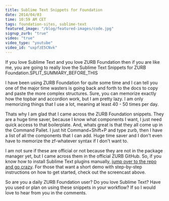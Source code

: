 ```yaml
---
title: Sublime Text Snippets for Foundation
date: 2014/04/03
time: 10:59 AM CET
tags: foundation-sites, sublime-text
featured_image: "/blog/featured-images/code.jpg"
signup_zurb: "true"
video: "true"
video_type: "youtube"
video_id: "uxpfzE5CNvk"
---
```


If you love Sublime Text and you love ZURB Foundation then if you are like me, you are going to really love the Sublime Text Snippets for ZURB Foundation.SPLIT\_SUMMARY\_BEFORE\_THIS

I have been using ZURB Foundation for quite some time and I can tell you one of the major time wasters is going back and forth to the docs to copy and paste the more complex structures. Sure, you can memorize exactly how the topbar and accordion work, but I am pretty lazy. I am only memorizing things that I use a lot, meaning at least 40 - 50 times per day.

Thats why I am glad that I came across the ZURB Foundation snippets. They are a huge time saver, because I know what components I want, I just need quick access to that boilerplate. And, whats great is that they all come up in the Command Pallet. I just hit Command+Shift+P and type zurb, then I have a list of all the components that I can add. Huge time saver and I don't even have to memorize the zf-whatever syntax if I don't want to.

I am not sure if these are official or not because they are not in the package manager yet, but I came across them in the official ZURB GitHub. So, if you know how to install Sublime Text plugins manually, [jump over to the repo and go crazy](https://github.com/zurb/foundation-5-sublime-snippets). For those that want a short demo with step-by-step instructions on how to get started, check out the screencast above.

So are you a daily ZURB Foundation user? Do you love Sublime Text? Have you used or plan on using these snippets in your workflow? If so I would love to hear from you in the comments.